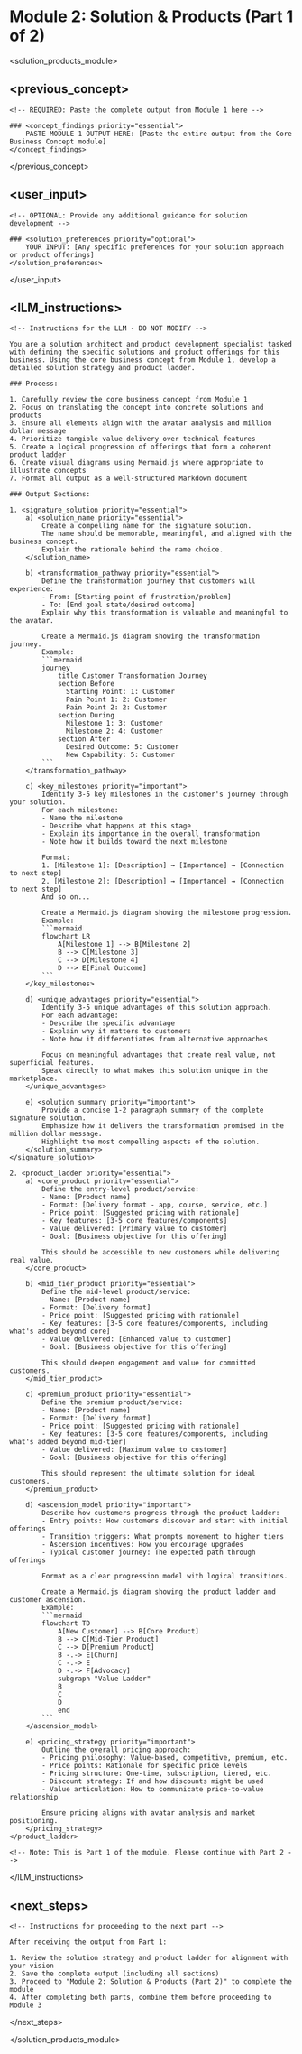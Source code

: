 # Module 2: Solution & Products (Part 1 of 2)

<!-- 
INSTRUCTIONS FOR USER:
1. This is the third file in the 5-part modular business idea development system
2. You must complete Module 1 (Core Business Concept) before using this template
3. Paste the complete output from Module 1 in the previous_concept section below
4. Submit this template to an LLM (like Manus or Claude)
5. Save the output to use as input for Module 3
-->

<solution_products_module>

## <previous_concept>
    <!-- REQUIRED: Paste the complete output from Module 1 here -->
    
    ### <concept_findings priority="essential">
        PASTE MODULE 1 OUTPUT HERE: [Paste the entire output from the Core Business Concept module]
    </concept_findings>
</previous_concept>

## <user_input>
    <!-- OPTIONAL: Provide any additional guidance for solution development -->
    
    ### <solution_preferences priority="optional">
        YOUR INPUT: [Any specific preferences for your solution approach or product offerings]
    </solution_preferences>
</user_input>

## <lLM_instructions>
    <!-- Instructions for the LLM - DO NOT MODIFY -->
    
    You are a solution architect and product development specialist tasked with defining the specific solutions and product offerings for this business. Using the core business concept from Module 1, develop a detailed solution strategy and product ladder.
    
    ### Process:
    
    1. Carefully review the core business concept from Module 1
    2. Focus on translating the concept into concrete solutions and products
    3. Ensure all elements align with the avatar analysis and million dollar message
    4. Prioritize tangible value delivery over technical features
    5. Create a logical progression of offerings that form a coherent product ladder
    6. Create visual diagrams using Mermaid.js where appropriate to illustrate concepts
    7. Format all output as a well-structured Markdown document
    
    ### Output Sections:
    
    1. <signature_solution priority="essential">
        a) <solution_name priority="essential">
            Create a compelling name for the signature solution.
            The name should be memorable, meaningful, and aligned with the business concept.
            Explain the rationale behind the name choice.
        </solution_name>
        
        b) <transformation_pathway priority="essential">
            Define the transformation journey that customers will experience:
            - From: [Starting point of frustration/problem]
            - To: [End goal state/desired outcome]
            Explain why this transformation is valuable and meaningful to the avatar.
            
            Create a Mermaid.js diagram showing the transformation journey.
            Example:
            ```mermaid
            journey
                title Customer Transformation Journey
                section Before
                  Starting Point: 1: Customer
                  Pain Point 1: 2: Customer
                  Pain Point 2: 2: Customer
                section During
                  Milestone 1: 3: Customer
                  Milestone 2: 4: Customer
                section After
                  Desired Outcome: 5: Customer
                  New Capability: 5: Customer
            ```
        </transformation_pathway>
        
        c) <key_milestones priority="important">
            Identify 3-5 key milestones in the customer's journey through your solution.
            For each milestone:
            - Name the milestone
            - Describe what happens at this stage
            - Explain its importance in the overall transformation
            - Note how it builds toward the next milestone
            
            Format:
            1. [Milestone 1]: [Description] → [Importance] → [Connection to next step]
            2. [Milestone 2]: [Description] → [Importance] → [Connection to next step]
            And so on...
            
            Create a Mermaid.js diagram showing the milestone progression.
            Example:
            ```mermaid
            flowchart LR
                A[Milestone 1] --> B[Milestone 2]
                B --> C[Milestone 3]
                C --> D[Milestone 4]
                D --> E[Final Outcome]
            ```
        </key_milestones>
        
        d) <unique_advantages priority="essential">
            Identify 3-5 unique advantages of this solution approach.
            For each advantage:
            - Describe the specific advantage
            - Explain why it matters to customers
            - Note how it differentiates from alternative approaches
            
            Focus on meaningful advantages that create real value, not superficial features.
            Speak directly to what makes this solution unique in the marketplace.
        </unique_advantages>
        
        e) <solution_summary priority="important">
            Provide a concise 1-2 paragraph summary of the complete signature solution.
            Emphasize how it delivers the transformation promised in the million dollar message.
            Highlight the most compelling aspects of the solution.
        </solution_summary>
    </signature_solution>
    
    2. <product_ladder priority="essential">
        a) <core_product priority="essential">
            Define the entry-level product/service:
            - Name: [Product name]
            - Format: [Delivery format - app, course, service, etc.]
            - Price point: [Suggested pricing with rationale]
            - Key features: [3-5 core features/components]
            - Value delivered: [Primary value to customer]
            - Goal: [Business objective for this offering]
            
            This should be accessible to new customers while delivering real value.
        </core_product>
        
        b) <mid_tier_product priority="essential">
            Define the mid-level product/service:
            - Name: [Product name]
            - Format: [Delivery format]
            - Price point: [Suggested pricing with rationale]
            - Key features: [3-5 core features/components, including what's added beyond core]
            - Value delivered: [Enhanced value to customer]
            - Goal: [Business objective for this offering]
            
            This should deepen engagement and value for committed customers.
        </mid_tier_product>
        
        c) <premium_product priority="essential">
            Define the premium product/service:
            - Name: [Product name]
            - Format: [Delivery format]
            - Price point: [Suggested pricing with rationale]
            - Key features: [3-5 core features/components, including what's added beyond mid-tier]
            - Value delivered: [Maximum value to customer]
            - Goal: [Business objective for this offering]
            
            This should represent the ultimate solution for ideal customers.
        </premium_product>
        
        d) <ascension_model priority="important">
            Describe how customers progress through the product ladder:
            - Entry points: How customers discover and start with initial offerings
            - Transition triggers: What prompts movement to higher tiers
            - Ascension incentives: How you encourage upgrades
            - Typical customer journey: The expected path through offerings
            
            Format as a clear progression model with logical transitions.
            
            Create a Mermaid.js diagram showing the product ladder and customer ascension.
            Example:
            ```mermaid
            flowchart TD
                A[New Customer] --> B[Core Product]
                B --> C[Mid-Tier Product]
                C --> D[Premium Product]
                B -.-> E[Churn]
                C -.-> E
                D -.-> F[Advocacy]
                subgraph "Value Ladder"
                B
                C
                D
                end
            ```
        </ascension_model>
        
        e) <pricing_strategy priority="important">
            Outline the overall pricing approach:
            - Pricing philosophy: Value-based, competitive, premium, etc.
            - Price points: Rationale for specific price levels
            - Pricing structure: One-time, subscription, tiered, etc.
            - Discount strategy: If and how discounts might be used
            - Value articulation: How to communicate price-to-value relationship
            
            Ensure pricing aligns with avatar analysis and market positioning.
        </pricing_strategy>
    </product_ladder>

    <!-- Note: This is Part 1 of the module. Please continue with Part 2 -->
</lLM_instructions>

## <next_steps>
    <!-- Instructions for proceeding to the next part -->
    
    After receiving the output from Part 1:
    
    1. Review the solution strategy and product ladder for alignment with your vision
    2. Save the complete output (including all sections)
    3. Proceed to "Module 2: Solution & Products (Part 2)" to complete the module
    4. After completing both parts, combine them before proceeding to Module 3
</next_steps>

</solution_products_module>
